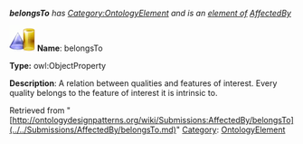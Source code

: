 ___belongsTo__ has [Category:OntologyElement](../../Category/OntologyElement.md "Category:OntologyElement") and is an [element of](../../Property/ElementOf.md "Property:ElementOf") [AffectedBy](../../Submissions/AffectedBy.md "Submissions:AffectedBy")_


  




[![ObjectProperty](../../images/thumb/c/c3/ObjectProperty.gif/45px-ObjectProperty.gif)](../../Image/ObjectProperty.gif.md "ObjectProperty")
__Name__: belongsTo 


__Type:__ owl:ObjectProperty 


__Description__: A relation between qualities and features of interest. Every quality belongs to the feature of interest it is intrinsic to. 





Retrieved from "[http://ontologydesignpatterns.org/wiki/Submissions:AffectedBy/belongsTo](../../Submissions/AffectedBy/belongsTo.md)"
 [Category](http://ontologydesignpatterns.org/wiki/Special:Categories "Special:Categories"): [OntologyElement](../../Category/OntologyElement.md "Category:OntologyElement")